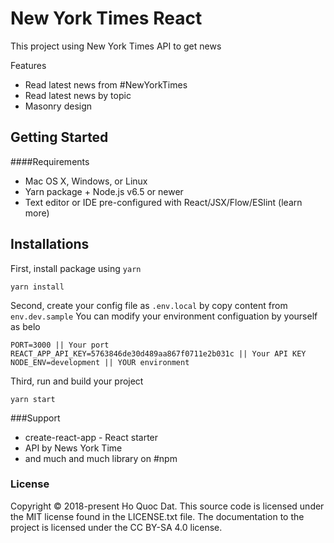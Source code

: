 
# New York Times React
This project using New York Times API to get news

Features
+ Read latest news from #NewYorkTimes
+ Read latest news by topic
+ Masonry design


## Getting Started
####Requirements

+ Mac OS X, Windows, or Linux
+ Yarn package + Node.js v6.5 or newer
+ Text editor or IDE pre-configured with React/JSX/Flow/ESlint (learn more)

## Installations 
First, install package using `yarn`
``` 
yarn install
```
Second, create your config file as `.env.local` by copy content from `env.dev.sample`
You can modify your environment configuation by yourself as belo
```
PORT=3000 || Your port
REACT_APP_API_KEY=5763846de30d489aa867f0711e2b031c || Your API KEY 
NODE_ENV=development || YOUR environment
```
Third, run and build your project
```
yarn start
```

###Support
+ create-react-app - React starter
+ API by News York Time
+ and much and much library on #npm 

### License
Copyright © 2018-present Ho Quoc Dat. This source code is licensed under the MIT license found in the LICENSE.txt file. The documentation to the project is licensed under the CC BY-SA 4.0 license.